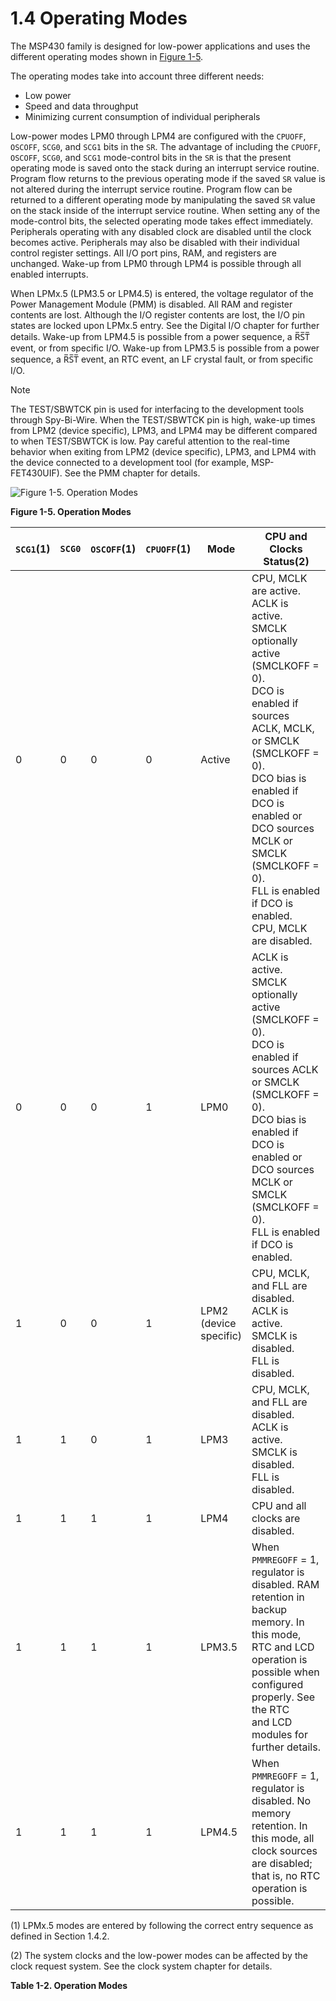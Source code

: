 # 1.4 Operating Modes

The MSP430 family is designed for low-power applications and uses the different operating modes shown in
[Figure 1-5](#figure-1-5).

The operating modes take into account three different needs:

- Low power
- Speed and data throughput
- Minimizing current consumption of individual peripherals

Low-power modes LPM0 through LPM4 are configured with the `CPUOFF`, `OSCOFF`, `SCG0`, and `SCG1` bits in the `SR`.
The advantage of including the `CPUOFF`, `OSCOFF`, `SCG0`, and `SCG1` mode-control bits in the `SR` is that the present
operating mode is saved onto the stack during an interrupt service routine. Program flow returns to the previous
operating mode if the saved `SR` value is not altered during the interrupt service routine.
Program flow can be returned to a different operating mode by manipulating the saved `SR` value on the stack inside of
the interrupt service routine.
When setting any of the mode-control bits, the selected operating mode takes effect immediately.
Peripherals operating with any disabled clock are disabled until the clock becomes active. Peripherals may also be
disabled with their individual control register settings.
All I/O port pins, RAM, and registers are unchanged. Wake-up from LPM0 through LPM4 is possible through all enabled
interrupts.

When LPMx.5 (LPM3.5 or LPM4.5) is entered, the voltage regulator of the Power Management Module (PMM) is disabled. All
RAM and register contents are lost.
Although the I/O register contents are lost, the I/O pin states are locked upon LPMx.5 entry. See the
Digital I/O chapter for further details.
Wake-up from LPM4.5 is possible from a power sequence, a R̅S̅T̅ event, or from specific I/O.
Wake-up from LPM3.5 is possible from a power sequence, a R̅S̅T̅ event, an RTC event, an LF crystal fault, or from
specific I/O.

> [!NOTE]
> The TEST/SBWTCK pin is used for interfacing to the development tools through Spy-Bi-Wire.
> When the TEST/SBWTCK pin is high, wake-up times from LPM2 (device specific), LPM3, and LPM4 may be different compared
> to when TEST/SBWTCK is low.
> Pay careful attention to the real-time behavior when exiting from LPM2 (device specific), LPM3, and LPM4 with the
> device connected to a development tool (for example, MSP-FET430UIF). See the PMM chapter for details.

<a id="figure-1-5"></a>

![Figure 1-5. Operation Modes](/images/fr4xx_fr2xx_family_user_guide/figure_1-5.jpg)

**Figure 1-5. Operation Modes**

<a id="table-1-2"></a>

| `SCG1`(1) | `SCG0` | `OSCOFF`(1) | `CPUOFF`(1) | Mode                         | CPU and Clocks Status(2)                                                                                                                                                                                                                                                                                    |
| --------- | ------ | ----------- | ----------- | ---------------------------- | ----------------------------------------------------------------------------------------------------------------------------------------------------------------------------------------------------------------------------------------------------------------------------------------------------------- |
| 0         | 0      | 0           | 0           | Active                       | CPU, MCLK are active.<br>ACLK is active. SMCLK optionally active (SMCLKOFF = 0).<br>DCO is enabled if sources ACLK, MCLK, or SMCLK (SMCLKOFF = 0).<br>DCO bias is enabled if DCO is enabled or DCO sources MCLK or SMCLK<br>(SMCLKOFF = 0).<br>FLL is enabled if DCO is enabled.<br>CPU, MCLK are disabled. |
| 0         | 0      | 0           | 1           | LPM0                         | ACLK is active. SMCLK optionally active (SMCLKOFF = 0).<br>DCO is enabled if sources ACLK or SMCLK (SMCLKOFF = 0).<br>DCO bias is enabled if DCO is enabled or DCO sources MCLK or SMCLK<br>(SMCLKOFF = 0).<br>FLL is enabled if DCO is enabled.                                                            |
| 1         | 0      | 0           | 1           | LPM2<br>(device<br>specific) | CPU, MCLK, and FLL are disabled.<br>ACLK is active. SMCLK is disabled.<br>FLL is disabled.                                                                                                                                                                                                                  |
| 1         | 1      | 0           | 1           | LPM3                         | CPU, MCLK, and FLL are disabled.<br>ACLK is active. SMCLK is disabled.<br>FLL is disabled.                                                                                                                                                                                                                  |
| 1         | 1      | 1           | 1           | LPM4                         | CPU and all clocks are disabled.                                                                                                                                                                                                                                                                            |
| 1         | 1      | 1           | 1           | LPM3.5                       | When `PMMREGOFF` = 1, regulator is disabled. RAM retention in backup memory. In<br>this mode, RTC and LCD operation is possible when configured properly. See the RTC<br>and LCD modules for further details.                                                                                               |
| 1         | 1      | 1           | 1           | LPM4.5                       | When `PMMREGOFF` = 1, regulator is disabled. No memory retention. In this mode, all<br>clock sources are disabled; that is, no RTC operation is possible.                                                                                                                                                   |

(1) LPMx.5 modes are entered by following the correct entry sequence as defined in
Section 1.4.2.

(2) The system clocks and the low-power modes can be affected by the clock request system. See the
clock system chapter for details.

**Table 1-2. Operation Modes**
